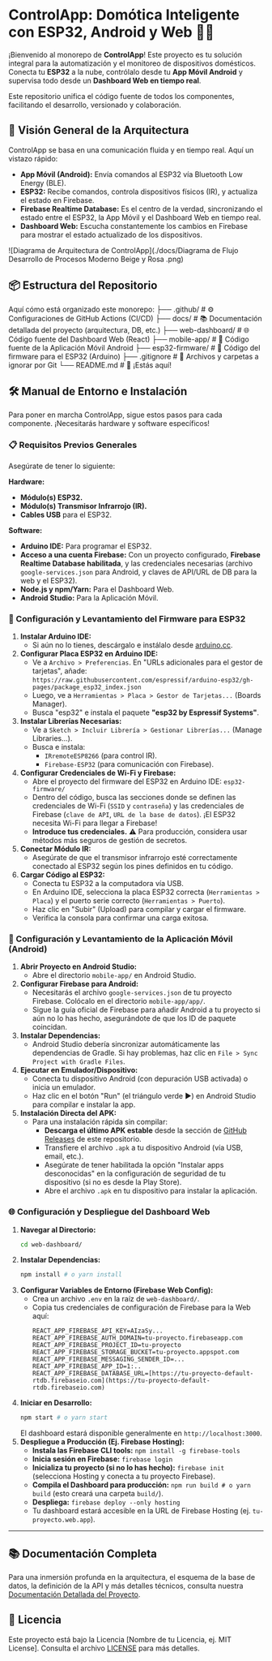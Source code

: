 # ControlApp: Domótica Inteligente con ESP32, Android y Web 🏡✨

¡Bienvenido al monorepo de **ControlApp**! Este proyecto es tu solución integral para la automatización y el monitoreo de dispositivos domésticos. Conecta tu **ESP32** a la nube, contrólalo desde tu **App Móvil Android** y supervisa todo desde un **Dashboard Web en tiempo real**.

Este repositorio unifica el código fuente de todos los componentes, facilitando el desarrollo, versionado y colaboración.

## 🚀 Visión General de la Arquitectura

ControlApp se basa en una comunicación fluida y en tiempo real. Aquí un vistazo rápido:

* **App Móvil (Android):** Envía comandos al ESP32 vía Bluetooth Low Energy (BLE).
* **ESP32:** Recibe comandos, controla dispositivos físicos (IR), y actualiza el estado en Firebase.
* **Firebase Realtime Database:** Es el centro de la verdad, sincronizando el estado entre el ESP32, la App Móvil y el Dashboard Web en tiempo real.
* **Dashboard Web:** Escucha constantemente los cambios en Firebase para mostrar el estado actualizado de los dispositivos.

![Diagrama de Arquitectura de ControlApp](./docs/Diagrama de Flujo Desarrollo de Procesos Moderno Beige y Rosa .png)

## 📦 Estructura del Repositorio

Aquí cómo está organizado este monorepo:
├── .github/                     # ⚙️ Configuraciones de GitHub Actions (CI/CD)
├── docs/                        # 📚 Documentación detallada del proyecto (arquitectura, DB, etc.)
├── web-dashboard/               # 🌐 Código fuente del Dashboard Web (React)
├── mobile-app/                  # 📱 Código fuente de la Aplicación Móvil Android
├── esp32-firmware/              # 🤖 Código del firmware para el ESP32 (Arduino)
├── .gitignore                   # 🚫 Archivos y carpetas a ignorar por Git
└── README.md                    # 📖 ¡Estás aquí!

## 🛠️ Manual de Entorno e Instalación

Para poner en marcha ControlApp, sigue estos pasos para cada componente. ¡Necesitarás hardware y software específicos!

### 📋 Requisitos Previos Generales

Asegúrate de tener lo siguiente:

**Hardware:**
* **Módulo(s) ESP32.**
* **Módulo(s) Transmisor Infrarrojo (IR).**
* **Cables USB** para el ESP32.

**Software:**
* **Arduino IDE:** Para programar el ESP32.
* **Acceso a una cuenta Firebase:** Con un proyecto configurado, **Firebase Realtime Database habilitada**, y las credenciales necesarias (archivo `google-services.json` para Android, y claves de API/URL de DB para la web y el ESP32).
* **Node.js y npm/Yarn:** Para el Dashboard Web.
* **Android Studio:** Para la Aplicación Móvil.

### 🤖 Configuración y Levantamiento del Firmware para ESP32

1.  **Instalar Arduino IDE:**
    * Si aún no lo tienes, descárgalo e instálalo desde [arduino.cc](https://www.arduino.cc/en/software).
2.  **Configurar Placa ESP32 en Arduino IDE:**
    * Ve a `Archivo > Preferencias`. En "URLs adicionales para el gestor de tarjetas", añade: `https://raw.githubusercontent.com/espressif/arduino-esp32/gh-pages/package_esp32_index.json`
    * Luego, ve a `Herramientas > Placa > Gestor de Tarjetas...` (Boards Manager).
    * Busca "esp32" e instala el paquete **"esp32 by Espressif Systems"**.
3.  **Instalar Librerías Necesarias:**
    * Ve a `Sketch > Incluir Librería > Gestionar Librerías...` (Manage Libraries...).
    * Busca e instala:
        * `IRremoteESP8266` (para control IR).
        * `Firebase-ESP32` (para comunicación con Firebase).
4.  **Configurar Credenciales de Wi-Fi y Firebase:**
    * Abre el proyecto del firmware del ESP32 en Arduino IDE: `esp32-firmware/`
    * Dentro del código, busca las secciones donde se definen las credenciales de Wi-Fi (`SSID` y `contraseña`) y las credenciales de Firebase (`clave de API`, `URL de la base de datos`). ¡El ESP32 necesita Wi-Fi para llegar a Firebase!
    * **Introduce tus credenciales.** ⚠️ Para producción, considera usar métodos más seguros de gestión de secretos.
5.  **Conectar Módulo IR:**
    * Asegúrate de que el transmisor infrarrojo esté correctamente conectado al ESP32 según los pines definidos en tu código.
6.  **Cargar Código al ESP32:**
    * Conecta tu ESP32 a la computadora vía USB.
    * En Arduino IDE, selecciona la placa ESP32 correcta (`Herramientas > Placa`) y el puerto serie correcto (`Herramientas > Puerto`).
    * Haz clic en "Subir" (Upload) para compilar y cargar el firmware.
    * Verifica la consola para confirmar una carga exitosa.

### 📱 Configuración y Levantamiento de la Aplicación Móvil (Android)

1.  **Abrir Proyecto en Android Studio:**
    * Abre el directorio `mobile-app/` en Android Studio.
2.  **Configurar Firebase para Android:**
    * Necesitarás el archivo `google-services.json` de tu proyecto Firebase. Colócalo en el directorio `mobile-app/app/`.
    * Sigue la guía oficial de Firebase para añadir Android a tu proyecto si aún no lo has hecho, asegurándote de que los ID de paquete coincidan.
3.  **Instalar Dependencias:**
    * Android Studio debería sincronizar automáticamente las dependencias de Gradle. Si hay problemas, haz clic en `File > Sync Project with Gradle Files`.
4.  **Ejecutar en Emulador/Dispositivo:**
    * Conecta tu dispositivo Android (con depuración USB activada) o inicia un emulador.
    * Haz clic en el botón "Run" (el triángulo verde ▶️) en Android Studio para compilar e instalar la app.
5.  **Instalación Directa del APK:**
    * Para una instalación rápida sin compilar:
        * **Descarga el último APK estable** desde la sección de [GitHub Releases](https://github.com/tu_usuario/tu_repositorio/releases) de este repositorio.
        * Transfiere el archivo `.apk` a tu dispositivo Android (vía USB, email, etc.).
        * Asegúrate de tener habilitada la opción "Instalar apps desconocidas" en la configuración de seguridad de tu dispositivo (si no es desde la Play Store).
        * Abre el archivo `.apk` en tu dispositivo para instalar la aplicación.

### 🌐 Configuración y Despliegue del Dashboard Web

1.  **Navegar al Directorio:**
    ```bash
    cd web-dashboard/
    ```
2.  **Instalar Dependencias:**
    ```bash
    npm install # o yarn install
    ```
3.  **Configurar Variables de Entorno (Firebase Web Config):**
    * Crea un archivo `.env` en la raíz de `web-dashboard/`.
    * Copia tus credenciales de configuración de Firebase para la Web aquí:
        ```
        REACT_APP_FIREBASE_API_KEY=AIzaSy...
        REACT_APP_FIREBASE_AUTH_DOMAIN=tu-proyecto.firebaseapp.com
        REACT_APP_FIREBASE_PROJECT_ID=tu-proyecto
        REACT_APP_FIREBASE_STORAGE_BUCKET=tu-proyecto.appspot.com
        REACT_APP_FIREBASE_MESSAGING_SENDER_ID=...
        REACT_APP_FIREBASE_APP_ID=1:..
        REACT_APP_FIREBASE_DATABASE_URL=[https://tu-proyecto-default-rtdb.firebaseio.com](https://tu-proyecto-default-rtdb.firebaseio.com)
        ```
4.  **Iniciar en Desarrollo:**
    ```bash
    npm start # o yarn start
    ```
    El dashboard estará disponible generalmente en `http://localhost:3000`.
5.  **Despliegue a Producción (Ej. Firebase Hosting):**
    * **Instala las Firebase CLI tools:** `npm install -g firebase-tools`
    * **Inicia sesión en Firebase:** `firebase login`
    * **Inicializa tu proyecto (si no lo has hecho):** `firebase init` (selecciona Hosting y conecta a tu proyecto Firebase).
    * **Compila el Dashboard para producción:** `npm run build # o yarn build` (esto creará una carpeta `build/`).
    * **Despliega:** `firebase deploy --only hosting`
    * Tu dashboard estará accesible en la URL de Firebase Hosting (ej. `tu-proyecto.web.app`).

---

## 📚 Documentación Completa

Para una inmersión profunda en la arquitectura, el esquema de la base de datos, la definición de la API y más detalles técnicos, consulta nuestra [Documentación Detallada del Proyecto](./docs/DOCUMENTACION.md).


## 📄 Licencia

Este proyecto está bajo la Licencia [Nombre de tu Licencia, ej. MIT License]. Consulta el archivo [LICENSE](./LICENSE) para más detalles.

